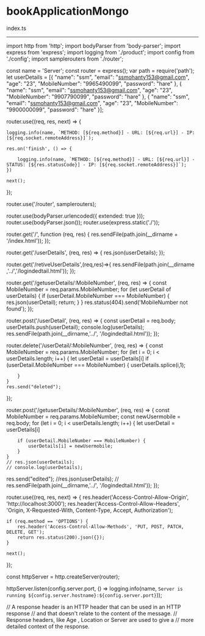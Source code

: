 # bookApplicationMongo

index.ts

******************************************************************

import http from 'http';
import bodyParser from 'body-parser';
import express from 'express';
import logging from './product';
import config from './config';
import samplerouters from './router';

const name = 'Server';
const router = express();
var path = require('path');
let userDetails = [{
    "name": "ssm",
    "email": "ssmohanty153@gmail.com",
    "age": "23",
    "MobileNumber": "9965490099",
    "password": "hare"
},
{
    "name": "ssm",
    "email": "ssmohanty153@gmail.com",
    "age": "23",
    "MobileNumber": "9907790099",
    "password": "hare"
},
{
    "name": "ssm",
    "email": "ssmohanty153@gmail.com",
    "age": "23",
    "MobileNumber": "9900000099",
    "password": "hare"
}];

router.use((req, res, next) => {

    logging.info(name, `METHOD: [${req.method}] - URL: [${req.url}] - IP: [${req.socket.remoteAddress}]`);

    res.on('finish', () => {

        logging.info(name, `METHOD: [${req.method}] - URL: [${req.url}] - STATUS: [${res.statusCode}] - IP: [${req.socket.remoteAddress}]`);
    })

    next();
});


router.use('/router', samplerouters);

router.use(bodyParser.urlencoded({ extended: true }));
router.use(bodyParser.json());
router.use(express.static('./'));

router.get('/', function (req, res) {
    res.sendFile(path.join(__dirname + '/index.html'));
});


router.get('/userDetails', (req, res) => {
    res.json(userDetails);
});


router.get('/retiveUserDetails',(req,res)=>{
    res.sendFile(path.join(__dirname ,'../','/logindedtail.html'));
});

router.get('/getuserDetails/:MobileNumber', (req, res) => {
    const MobileNumber = req.params.MobileNumber;
    for (let userDetail of userDetails) {
        if (userDetail.MobileNumber === MobileNumber) {
            res.json(userDetail);
            return;
        }
    }
    res.status(404).send('MobileNumber not found');
});

router.post('/userDetail', (req, res) => {
    const userDetail = req.body;
    userDetails.push(userDetail);
    console.log(userDetails);
    res.sendFile(path.join(__dirname,'../', '/logindedtail.html'));
});


router.delete('/userDetail/:MobileNumber', (req, res) => {
    const MobileNumber = req.params.MobileNumber;
    for (let i = 0; i < userDetails.length; i++) {
        let userDetail = userDetails[i]
        if (userDetail.MobileNumber === MobileNumber) {
            userDetails.splice(i,1);

        }
    }
    res.send("deleted");
});

router.post('/getuserDetails/:MobileNumber', (req, res) => {
    const MobileNumber = req.params.MobileNumber;
    const newUsermobile = req.body;
    for (let i = 0; i < userDetails.length; i++) {
        let userDetail = userDetails[i]

        if (userDetail.MobileNumber === MobileNumber) {
            userDetails[i] = newUsermobile;
        }
    }
    // res.json(userDetails);
    // console.log(userDetails);
   res.send("edited");
   //res.json(userDetails);
    // res.sendFile(path.join(__dirname,'../', '/logindedtail.html'));
});




router.use((req, res, next) => {
    res.header('Access-Control-Allow-Origin', 'http://localhost:3000');
    res.header('Access-Control-Allow-Headers', 'Origin, X-Requested-With, Content-Type, Accept, Authorization');

    if (req.method == 'OPTIONS') {
        res.header('Access-Control-Allow-Methods', 'PUT, POST, PATCH, DELETE, GET');
        return res.status(200).json({});
    }

    next();
});


const httpServer = http.createServer(router);

httpServer.listen(config.server.port, () => logging.info(name, `Server is running ${config.server.hostname}:${config.server.port}`));



// A response header is an HTTP header that can be used in an HTTP response 
// and that doesn't relate to the content of the message.
//  Response headers, like Age , Location or Server are used to give a 
//  more detailed context of the response.
